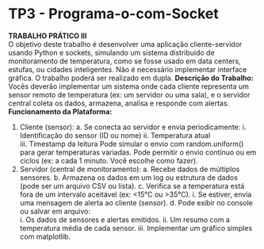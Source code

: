 # TP3 - Programa-o-com-Socket
**TRABALHO PRÁTICO III**  
O objetivo deste trabalho é desenvolver uma aplicação cliente-servidor usando Python e sockets, simulando 
um sistema distribuído de monitoramento de temperatura, como se fosse usado em data centers, estufas, 
ou cidades inteligentes. Não é necessário implementar interface gráfica. O trabalho poderá ser realizado em dupla. 
**Descrição do Trabalho:** 
Vocês deverão implementar um sistema onde cada cliente representa um sensor remoto de temperatura 
(ex: um servidor ou uma sala), e o servidor central coleta os dados, armazena, analisa e responde com 
alertas. 
**Funcionamento da Plataforma:** 
1. Cliente (sensor): 
a. Se conecta ao servidor e envia periodicamente: 
i. Identificação do sensor (ID ou nome) 
ii. Temperatura atual  
iii. Timestamp da leitura 
Pode simular o envio com random.uniform() para gerar temperaturas variadas. 
Pode permitir o envio contínuo ou em ciclos (ex: a cada 1 minuto. Você escolhe como fazer). 
2. Servidor (central de monitoramento): 
a. Recebe dados de múltiplos sensores. 
b. Armazena os dados em um log ou estrutura de dados (pode ser um arquivo CSV ou lista). 
c. Verifica se a temperatura está fora de um intervalo aceitável (ex: <15°C ou >35°C). 
    i. Se estiver, envia uma mensagem de alerta ao cliente (sensor). 
d. Pode exibir no console ou salvar em arquivo:  
    i. Os dados de sensores e alertas emitidos. 
   ii. Um resumo com a temperatura média de cada sensor.
  iii. Implementar um gráfico simples com matplotlib.
